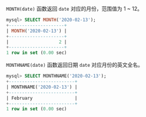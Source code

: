 `MONTH(date)` 函数返回 `date` 对应的月份，范围值为 1 ~ 12。

```sql
mysql> SELECT MONTH('2020-02-13');
+---------------------+
| MONTH('2020-02-13') |
+---------------------+
|                   2 |
+---------------------+
1 row in set (0.00 sec)
```

`MONTHNAME(date)` 函数返回日期 `date` 对应月份的英文全名。

```sql
mysql> SELECT MONTHNAME('2020-02-13');
+-------------------------+
| MONTHNAME('2020-02-13') |
+-------------------------+
| February                |
+-------------------------+
1 row in set (0.00 sec)
```

